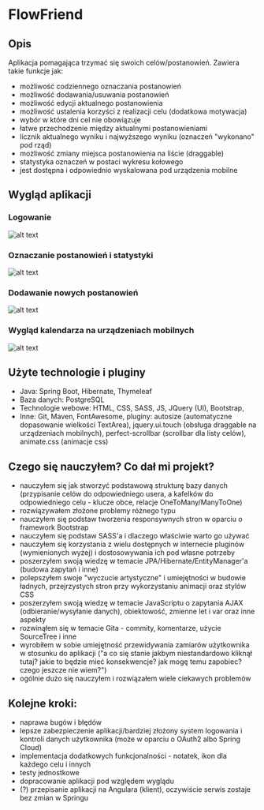 # FlowFriend

## Opis
Aplikacja pomagająca trzymać się swoich celów/postanowień. Zawiera takie funkcje jak:
+ możliwość codziennego oznaczania postanowień
+ możliwość dodawania/usuwania postanowień
+ możliwość edycji aktualnego postanowienia
+ możliwość ustalenia korzyści z realizacji celu (dodatkowa motywacja)
+ wybór w które dni cel nie obowiązuje
+ łatwe przechodzenie między aktualnymi postanowieniami
+ licznik aktualnego wyniku i najwyższego wyniku (oznaczeń "wykonano" pod rząd)
+ możliwość zmiany miejsca postanowienia na liście (draggable)
+ statystyka oznaczeń w postaci wykresu kołowego
+ jest dostępna i odpowiednio wyskalowana pod urządzenia mobilne

## Wygląd aplikacji
### Logowanie
![alt text](https://zapodaj.net/images/1a7d613e5abba.png)

### Oznaczanie postanowień i statystyki
![alt text](http://fotserv.pl/upload/1525966215-4-ff.png)

### Dodawanie nowych postanowień
![alt text](http://fotserv.pl/upload/1525966254-5-ff.png)

### Wygląd kalendarza na urządzeniach mobilnych
![alt text](http://fotserv.pl/upload/1525966281-6-ff.png)

## Użyte technologie i pluginy
+ Java: Spring Boot, Hibernate, Thymeleaf
+ Baza danych: PostgreSQL
+ Technologie webowe: HTML, CSS, SASS, JS, JQuery (UI), Bootstrap, 
+ Inne: Git, Maven, FontAwesome, pluginy: autosize (automatyczne dopasowanie wielkości TextArea), jquery.ui.touch (obsługa draggable na urządzeniach mobilnych), perfect-scrollbar (scrollbar dla listy celów), animate.css (animacje css)

## Czego się nauczyłem? Co dał mi projekt?
+ nauczyłem się jak stworzyć podstawową strukturę bazy danych (przypisanie celów do odpowiedniego usera, a kafelków do odpowiedniego celu - klucze obce, relacje OneToMany/ManyToOne)
+ rozwiązywałem złożone problemy różnego typu
+ nauczyłem się podstaw tworzenia responsywnych stron w oparciu o framework Bootstrap
+ nauczyłem się podstaw SASS'a i dlaczego właściwie warto go używać
+ nauczyłem się korzystania z wielu dostępnych w internecie pluginów (wymienionych wyżej) i dostosowywania ich pod własne potrzeby
+ poszerzyłem swoją wiedzę w temacie JPA/Hibernate/EntityManager'a (budowa zapytań i inne)
+ polepszyłem swoje "wyczucie artystyczne" i umiejętności w budowie ładnych, przejrzystych stron przy wykorzystaniu animacji oraz stylów CSS
+ poszerzyłem swoją wiedzę w temacie JavaScriptu o zapytania AJAX (odbieranie/wysyłanie danych), obiektowość, zmienne let i var oraz inne aspekty
+ rozwinąłem się w temacie Gita - commity, komentarze, użycie SourceTree i inne
+ wyrobiłem w sobie umiejętność przewidywania zamiarów użytkownika w stosunku do aplikacji ("a co się stanie jakbym niestandardowo kliknął tutaj? jakie to będzie mieć konsekwencje? jak mogę temu zapobiec? czego jeszcze nie wiem?")
+ ogólnie dużo się nauczyłem i rozwiązałem wiele ciekawych problemów

## Kolejne kroki:
+ naprawa bugów i błędów
+ lepsze zabezpieczenie aplikacji/bardziej złożony system logowania i kontroli danych użytkownika (może w oparciu o OAuth2 albo Spring Cloud)
+ implementacja dodatkowych funkcjonalności - notatek, ikon dla każdego celu i innych
+ testy jednostkowe
+ dopracowanie aplikacji pod względem wyglądu
+ (?) przepisanie aplikacji na Angulara (klient), oczywiście serwis zostaje bez zmian w Springu

